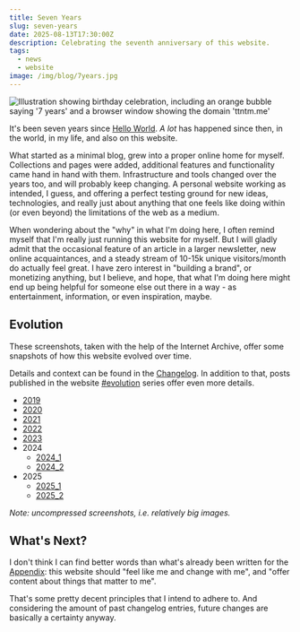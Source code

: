 ```yaml
---
title: Seven Years
slug: seven-years
date: 2025-08-13T17:30:00Z
description: Celebrating the seventh anniversary of this website.
tags:
  - news
  - website
image: /img/blog/7years.jpg
---
```


<img src="/static/img/blog/7years.jpg" class="img-fluid img-center" alt="Illustration showing birthday celebration, including an orange bubble saying '7 years' and a browser window showing the domain 'ttntm.me'">

It's been seven years since [Hello World](/blog/hello-world/). _A lot_ has happened since then, in the world, in my life, and also on this website.

What started as a minimal blog, grew into a proper online home for myself. Collections and pages were added, additional features and functionality came hand in hand with them. Infrastructure and tools changed over the years too, and will probably keep changing. A personal website working as intended, I guess, and offering a perfect testing ground for new ideas, technologies, and really just about anything that one feels like doing within (or even beyond) the limitations of the web as a medium.

When wondering about the "why" in what I'm doing here, I often remind myself that I'm really just running this website for myself. But I will gladly admit that the occasional feature of an article in a larger newsletter, new online acquaintances, and a steady stream of 10-15k unique visitors/month do actually feel great. I have zero interest in "building a brand", or monetizing anything, but I believe, and hope, that what I'm doing here might end up being helpful for someone else out there in a way - as entertainment, information, or even inspiration, maybe.

## Evolution

These screenshots, taken with the help of the Internet Archive, offer some snapshots of how this website evolved over time.

Details and context can be found in the [Changelog](/changelog/). In addition to that, posts published in the website [#evolution](/tags/evolution/) series offer even more details.

- [2019](/img/blog/anniversary/2019.png)
- [2020](/img/blog/anniversary/2020.png)
- [2021](/img/blog/anniversary/2021.png)
- [2022](/img/blog/anniversary/2022.png)
- [2023](/img/blog/anniversary/2023.png)
- 2024
  - [2024_1](/img/blog/anniversary/2024_1.png)
  - [2024_2](/img/blog/anniversary/2024_2.png)
- 2025
  - [2025_1](/img/blog/anniversary/2025_1.png)
  - [2025_2](/img/blog/anniversary/2025_2.png)

_Note: uncompressed screenshots, i.e. relatively big images._

## What's Next?

I don't think I can find better words than what's already been written for the [Appendix](/appendix/): this website should "feel like me and change with me", and "offer content about things that matter to me".

That's some pretty decent principles that I intend to adhere to. And considering the amount of past changelog entries, future changes are basically a certainty anyway.
